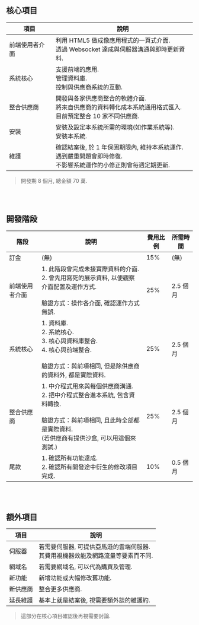 
## 核心項目

|項目|說明|
|---|---|
|前端使用者介面|利用 HTML5 做成像應用程式的一頁式介面. <br />透過 Websocket 達成與伺服器溝通與即時更新資料.|
|系統核心|支援前端的應用. <br />管理資料庫. <br />控制與供應商系統的互動.|
|整合供應商|開發與各家供應商整合的軟體介面. <br />將來自供應商的資料轉化成本系統通用格式匯入. <br />目前預定整合 10 家不同供應商. |
|安裝|安裝及設定本系統所需的環境(如作業系統等). <br />安裝本系統.|
|維護|確認結案後, 於 1 年保固期限內, 維持本系統運作. <br />遇到嚴重問題會即時修復. <br />不影響系統運作的小修正則會每週定期更新.|


> 開發期 8 個月, 總金額 70 萬.

<br /><br />


## 開發階段

|階段|說明|費用比例|所需時間|
|---|---|---|---|
|訂金|(無)|15%|(無)|
|前端使用者介面|1. 此階段會完成未接實際資料的介面. <br />2. 會先用寫死的展示資料, 以便觀察介面配置及運作方式. <br /><br />驗證方式：操作各介面, 確認運作方式無誤.|25%|2.5 個月|
|系統核心|1. 資料庫. <br />2. 系統核心. <br />3. 核心與資料庫整合. <br />4. 核心與前端整合. <br /><br />驗證方式：與前項相同, 但是除供應商的資料外, 都是實際資料.|25%|2.5 個月|
|整合供應商|1. 中介程式用來與每個供應商溝通. <br />2. 把中介程式整合進本系統, 包含資料轉換. <br /><br />驗證方式：與前項相同, 且此時全部都是實際資料. <br />(若供應商有提供沙盒, 可以用這個來測試.) |25%|2.5 個月|
|尾款|1. 確認所有功能達成. <br />2. 確認所有開發途中衍生的修改項目完成.|10%|0.5 個月|

<br /><br />


## 額外項目

|項目|說明|
|---|---|
|伺服器|若需要伺服器, 可提供亞馬遜的雲端伺服器. <br />其費用視機器效能及網路流量等要素而不同.|
|網域名|若需要網域名, 可以代為購買及管理.|
|新功能|新增功能或大幅修改舊功能.|
|新供應商|整合更多供應商.|
|延長維護|基本上就是結案後, 視需要額外談的維護約.|

> 這部分在核心項目確認後再視需要討論.

